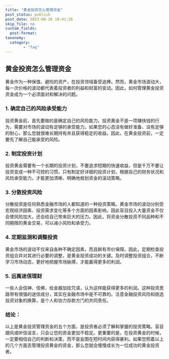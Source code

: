 ```yaml
---
title: "黄金投资怎么管理资金"
post_status: publish
post_date: 2023-08-26 10:41:26
skip_file: no
custom_fields: 
  post-format: 
taxonomy:
  category:
        - "faq"
---
```


## 黄金投资怎么管理资金

黄金作为一种保值、避险的资产，在投资领域备受追捧。然而，黄金市场波动大，每一次价格的波动都代表着投资者的利益和财富的变动。因此，如何管理黄金投资资金成为一个必须面对和解决的问题。

### 1. 确定自己的风险承受能力

投资黄金前，首先要做的是确定自己的风险能力。投资黄金不是一项赚快钱的行为，需要对市场的波动有足够的承受能力。如果您的心态没有做好准备、没有足够的耐心，那么您就很难长期持有并且获得稳定的收益。因此，在黄金投资前，一定要先了解自己能承受的风险。

### 2. 制定投资计划

投资黄金需要有一个长期的投资计划，不要追求短期的快速收益，但是千万不要让投资变成一种不可控的习惯。只有制定好详细的投资计划，根据自己的财务状况和风险承受能力，才能更加清晰、明确地规划资金的滚动策略。

### 3. 分散投资风险

分散投资是任何熟悉金融市场的人都知道的一种投资策略。黄金市场的波动分别受宏观经济因素、投资需求变化等多个方面的因素影响，因此盲目投入大量资金不仅会使风险加大，还会给自己带来巨大的压力。因此，将资金分散投资不同品种和不同期限的黄金交易，可以减小风险和承受力。

### 4. 定期监测和调整投资

黄金市场的波动不仅来自各种不确定因素，而且鲜有市价保障。因此，定期检查投资组合并对其进行必要的调整，是黄金投资成功的关键。及时调整投资组合，不断学习市场动态，更好地把握市场脉搏，才能赢得更多的利润。

### 5. 远离迷信理财

一些人会信神、信佛，给金器加挂咒语，认为这样能获得更多的利润。这种投资思路带有很强的迷信成分，其实在金融市场中是不可靠的。注意金融投资风险和挑选投资对象的换算，是个人和协力存款方门的共同责任。

### 结论：

以上是黄金投资管理资金的五个方面，是投资者必须了解和掌握的投资策略。盲目跟风或听信谣言，只会让您的资金更加不稳定。更重要的是，在投资黄金的时候，一定要相信自己的判断和决策，而不是妄图在短时间内获得暴利。如果您照着以上的几个方面去管理投资黄金的资金，那么您就会慢慢成长为一位成功的黄金投资者。
